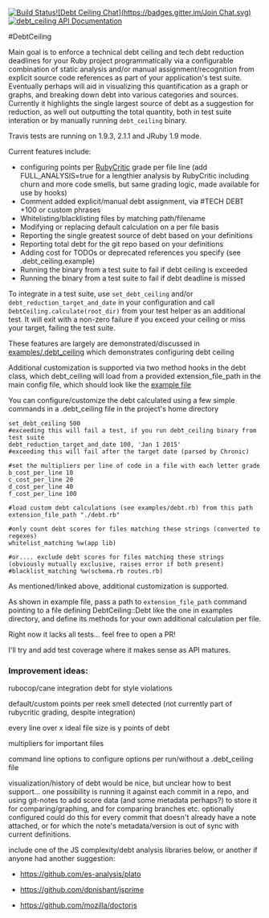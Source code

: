 [![Build Status](https://travis-ci.org/bglusman/debt_ceiling.svg?branch=master)](https://travis-ci.org/bglusman/debt_ceiling)[![Debt Ceiling Chat](https://badges.gitter.im/Join Chat.svg)](https://gitter.im/bglusman/debt_ceiling) [![debt_ceiling API Documentation](https://www.omniref.com/ruby/gems/debt_ceiling.png)](https://www.omniref.com/ruby/gems/debt_ceiling)

#DebtCeiling

Main goal is to enforce a technical debt ceiling and tech debt reduction deadlines for your Ruby project programmatically via a configurable combination of static analysis and/or manual assignment/recognition from explicit source code references as part of your application's test suite.  Eventually perhaps will aid in visualizing this quantification as a graph or graphs, and breaking down debt into various categories and sources.  Currently it highlights the single largest source of debt as a suggestion for reduction, as well out outputting the total quantity, both in test suite interation or by manually running `debt_ceiling` binary.

Travis tests are running on 1.9.3, 2.1.1 and JRuby 1.9 mode.

Current features include:
* configuring points per [RubyCritic](https://github.com/whitesmith/rubycritic) grade per file line (add FULL_ANALYSIS=true for a lengthier analysis by RubyCritic including churn and more code smells, but same grading logic, made available for use by hooks)
* Comment added explicit/manual debt assignment, via #TECH DEBT +100 or custom phrases
* Whitelisting/blacklisting files by matching path/filename
* Modifying or replacing default calculation on a per file basis
* Reporting the single greatest source of debt based on your definitions
* Reporting total debt for the git repo based on your definitions
* Adding cost for TODOs or deprecated references you specify (see .debt_ceiling.example)
* Running the binary from a test suite to fail if debt ceiling is exceeded
* Running the binary from a test suite to fail if debt deadline is missed

To integrate in a test suite, use `set_debt_ceiling` and/or `debt_reduction_target_and_date` in your configuration and call `DebtCeiling.calculate(root_dir)` from your test helper as an additional test.  It will exit with a non-zero failure if you exceed your ceiling or miss your target, failing the test suite.

These features are largely are demonstrated/discussed in [examples/.debt_ceiling](https://github.com/bglusman/debt_ceiling/blob/master/examples/.debt_ceiling.example) which demonstrates configuring debt ceiling

Additional customization is supported via two method hooks in the debt class, which debt_ceiling will load from a provided extension_file_path in the main config file, which should look like the [example file](https://github.com/bglusman/debt_ceiling/blob/master/examples/debt.rb.example)

You can configure/customize the debt calculated using a few simple commands in a .debt_ceiling file in the project's home directory

```
set_debt_ceiling 500
#exceeding this will fail a test, if you run debt_ceiling binary from test suite
debt_reduction_target_and_date 100, 'Jan 1 2015'
#exceeding this will fail after the target date (parsed by Chronic)

#set the multipliers per line of code in a file with each letter grade
b_cost_per_line 10
c_cost_per_line 20
d_cost_per_line 40
f_cost_per_line 100

#load custom debt calculations (see examples/debt.rb) from this path
extension_file_path "./debt.rb"

#only count debt scores for files matching these strings (converted to regexes)
whitelist_matching %w(app lib)

#or.... exclude debt scores for files matching these strings (obviously mutually exclusive, raises error if both present)
#blacklist_matching %w(schema.rb routes.rb)
```

As mentioned/linked above, additional customization is supported.

As shown in example file, pass a path to `extension_file_path` command pointing to a file defining DebtCeiling::Debt like the one in examples directory, and define its methods for your own additional calculation per file.

Right now it lacks all tests...  feel free to open a PR!

I'll try and add test coverage where it makes sense as API matures.

### Improvement ideas:

rubocop/cane integration debt for style violations

default/custom points per reek smell detected (not currently part of rubycritic grading, despite integration)

every line over x ideal file size is y points of debt

multipliers for important files

command line options to configure options per run/without a .debt_ceiling file

visualization/history of debt would be nice, but unclear how to best support...  one possibility is running it against each commit in a repo, and using git-notes to add score data (and some metadata perhaps?) to store it for comparing/graphing, and for comparing branches etc. optionally configured could do this for every commit that doesn't already have a note attached, or for which the note's metadata/version is out of sync with current definitions.

include one of the JS complexity/debt analysis libraries below, or another if anyone had another suggestion:

* https://github.com/es-analysis/plato

* https://github.com/dpnishant/jsprime

* https://github.com/mozilla/doctorjs
